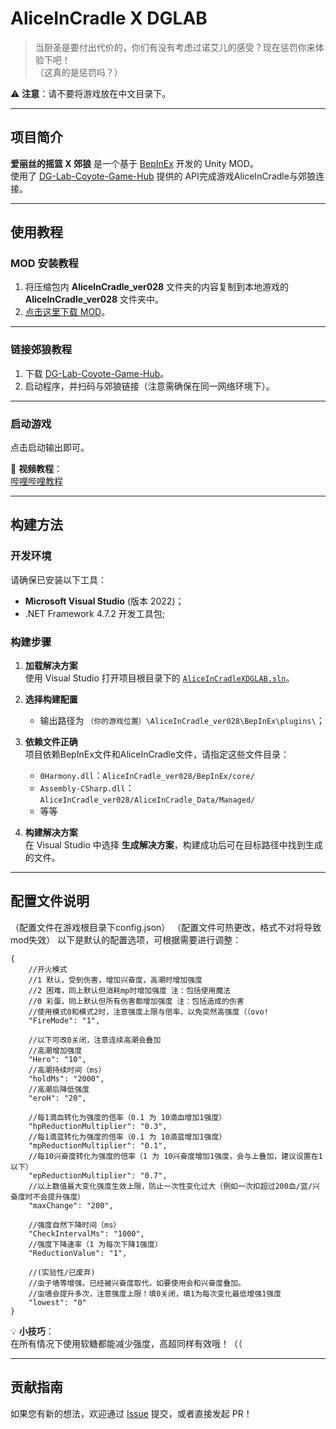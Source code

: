 # AliceInCradle X DGLAB

> 当厨圣是要付出代价的，你们有没有考虑过诺艾儿的感受？现在惩罚你来体验下吧！<br>
> （这真的是惩罚吗？）

⚠️ **注意**：请不要将游戏放在中文目录下。

---

## 项目简介

**爱丽丝的摇篮 X 郊狼** 是一个基于 [BepInEx](https://github.com/BepInEx/BepInEx) 开发的 Unity MOD。<br>使用了 [DG-Lab-Coyote-Game-Hub](https://github.com/hyperzlib/DG-Lab-Coyote-Game-Hub) 提供的 API完成游戏AliceInCradle与郊狼连接。

---

## 使用教程

### MOD 安装教程

1. 将压缩包内 **AliceInCradle_ver028** 文件夹的内容复制到本地游戏的 **AliceInCradle_ver028** 文件夹中。
2. [点击这里下载 MOD](https://github.com/sllying/AliceInCradle_X_DGLAB/releases)。

---

### 链接郊狼教程

1. 下载 [DG-Lab-Coyote-Game-Hub](https://github.com/hyperzlib/DG-Lab-Coyote-Game-Hub)。
2. 启动程序，并扫码与郊狼链接（注意需确保在同一网络环境下）。

---

### 启动游戏

点击启动输出即可。

🎥 **视频教程**：  
[哔哩哔哩教程](https://www.bilibili.com/video/BV1ud1iY3Ei6)

---

## 构建方法

### 开发环境

请确保已安装以下工具：
- **Microsoft Visual Studio** (版本 2022)；
- .NET Framework 4.7.2 开发工具包;

### 构建步骤

1. **加载解决方案**  
   使用 Visual Studio 打开项目根目录下的 [`AliceInCradleXDGLAB.sln`](https://github.com/sllying/AliceInCradle_X_DGLAB/blob/main/AliceInCradleXDGLAB.sln)。

2. **选择构建配置**  
   - 输出路径为 `（你的游戏位置）\AliceInCradle_ver028\BepInEx\plugins\`；

3. **依赖文件正确**  
   项目依赖BepInEx文件和AliceInCradle文件，请指定这些文件目录：
   - `0Harmony.dll`：`AliceInCradle_ver028/BepInEx/core/`
   - `Assembly-CSharp.dll`：`AliceInCradle_ver028/AliceInCradle_Data/Managed/`
   -  等等

4. **构建解决方案**  
   在 Visual Studio 中选择 **生成解决方案**，构建成功后可在目标路径中找到生成的文件。

---

## 配置文件说明
（配置文件在游戏根目录下config.json）
（配置文件可热更改，格式不对将导致mod失效）
以下是默认的配置选项，可根据需要进行调整：

```code
{
    //开火模式
    //1 默认，受到伤害，增加兴奋度，高潮时增加强度
    //2 困难，同上默认但消耗mp时增加强度 注：包括使用魔法
    //0 彩蛋，同上默认但所有伤害都增加强度 注：包括造成的伤害
    //使用模式0和模式2时，注意强度上限与倍率，以免突然高强度（（ovo!
    "FireMode": "1",

    //以下可改0关闭，注意连续高潮会叠加
    //高潮增加强度
    "Hero": "10",
    //高潮持续时间（ms）
    "holdMs": "2000",
    //高潮后降低强度
    "eroH": "20",

    //每1滴血转化为强度的倍率（0.1 为 10滴血增加1强度）
    "hpReductionMultiplier": "0.3",
    //每1滴蓝转化为强度的倍率（0.1 为 10滴蓝增加1强度）
    "mpReductionMultiplier": "0.1",
    //每10兴奋度转化为强度的倍率（1 为 10兴奋度增加1强度，会与上叠加，建议设置在1以下）
    "epReductionMultiplier": "0.7",
    //以上数值最大变化强度生效上限，防止一次性变化过大（例如一次扣超过200血/蓝/兴奋度时不会提升强度）
    "maxChange": "200",

    //强度自然下降时间（ms）
    "CheckIntervalMs": "1000",
    //强度下降速率（1 为每次下降1强度）
    "ReductionValue": "1",

    //(实验性/已废弃)
    //虫子墙等增强，已经被兴奋度取代，如要使用会和兴奋度叠加。
    //虫墙会提升多次，注意强度上限！填0关闭，填1为每次变化最低增强1强度
    "lowest": "0"
}
```

💡 **小技巧**：  
在所有情况下使用软糖都能减少强度，高超同样有效哦！（（

---

## 贡献指南

如果您有新的想法，欢迎通过 [Issue](https://github.com/sllying/AliceInCradle_X_DGLAB/issues) 提交，或者直接发起 PR！  

